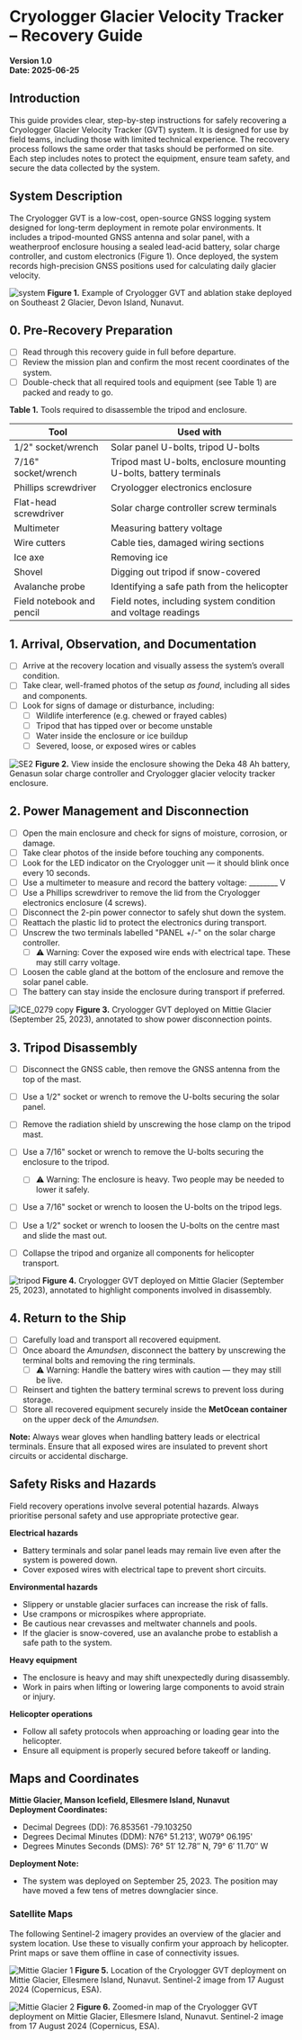 # Cryologger Glacier Velocity Tracker – Recovery Guide  

**Version 1.0**  
**Date: 2025-06-25**  

## Introduction

This guide provides clear, step-by-step instructions for safely recovering a Cryologger Glacier Velocity Tracker (GVT) system. It is designed for use by field teams, including those with limited technical experience. The recovery process follows the same order that tasks should be performed on site. Each step includes notes to protect the equipment, ensure team safety, and secure the data collected by the system.

## System Description

The Cryologger GVT is a low-cost, open-source GNSS logging system designed for long-term deployment in remote polar environments. It includes a tripod-mounted GNSS antenna and solar panel, with a weatherproof enclosure housing a sealed lead-acid battery, solar charge controller, and custom electronics (Figure 1). Once deployed, the system records high-precision GNSS positions used for calculating daily glacier velocity.

![system](https://github.com/adamgarbo/Cryologger_Glacier_Velocity_Tracker/blob/main/Images/DSC_6546.JPG)
**Figure 1.** Example of Cryologger GVT and ablation stake deployed on Southeast 2 Glacier, Devon Island, Nunavut.

## 0. Pre-Recovery Preparation

- [ ] Read through this recovery guide in full before departure.  
- [ ] Review the mission plan and confirm the most recent coordinates of the system.  
- [ ] Double-check that all required tools and equipment (see Table 1) are packed and ready to go. 

**Table 1.** Tools required to disassemble the tripod and enclosure.

| Tool                      | Used with                                                            |
|---------------------------|----------------------------------------------------------------------|
| 1/2" socket/wrench        | Solar panel U-bolts, tripod U-bolts                                  |
| 7/16" socket/wrench       | Tripod mast U-bolts, enclosure mounting U-bolts, battery terminals   |
| Phillips screwdriver      | Cryologger electronics enclosure                                     |
| Flat-head screwdriver     | Solar charge controller screw terminals                              |
| Multimeter                | Measuring battery voltage                                            |
| Wire cutters              | Cable ties, damaged wiring sections                                  |
| Ice axe                   | Removing ice                                                         |
| Shovel                    | Digging out tripod if snow-covered                                   |
| Avalanche probe           | Identifying a safe path from the helicopter                          |
| Field notebook and pencil | Field notes, including system condition and voltage readings         |

## 1. Arrival, Observation, and Documentation

- [ ] Arrive at the recovery location and visually assess the system’s overall condition.
- [ ] Take clear, well-framed photos of the setup *as found*, including all sides and components.
- [ ] Look for signs of damage or disturbance, including:
  - [ ] Wildlife interference (e.g. chewed or frayed cables)
  - [ ] Tripod that has tipped over or become unstable
  - [ ] Water inside the enclosure or ice buildup
  - [ ] Severed, loose, or exposed wires or cables

![SE2](https://github.com/adamgarbo/Cryologger_Glacier_Velocity_Tracker/blob/main/Images/DSC_5133.JPG)
**Figure 2.** View inside the enclosure showing the Deka 48 Ah battery, Genasun solar charge controller and Cryologger glacier velocity tracker enclosure.

## 2. Power Management and Disconnection

- [ ] Open the main enclosure and check for signs of moisture, corrosion, or damage.
- [ ] Take clear photos of the inside before touching any components.
- [ ] Look for the LED indicator on the Cryologger unit — it should blink once every 10 seconds.
- [ ] Use a multimeter to measure and record the battery voltage: ________ V
- [ ] Use a Phillips screwdriver to remove the lid from the Cryologger electronics enclosure (4 screws).
- [ ] Disconnect the 2-pin power connector to safely shut down the system.
- [ ] Reattach the plastic lid to protect the electronics during transport.
- [ ] Unscrew the two terminals labelled "PANEL +/-" on the solar charge controller.
  - [ ] ⚠️ Warning: Cover the exposed wire ends with electrical tape. These may still carry voltage.
- [ ] Loosen the cable gland at the bottom of the enclosure and remove the solar panel cable.
- [ ] The battery can stay inside the enclosure during transport if preferred.

![ICE_0279 copy](https://github.com/user-attachments/assets/9cf21099-9081-4116-9427-23c8396da7e8)
**Figure 3.** Cryologger GVT deployed on Mittie Glacier (September 25, 2023), annotated to show power disconnection points.


## 3. Tripod Disassembly

- [ ] Disconnect the GNSS cable, then remove the GNSS antenna from the top of the mast.

- [ ] Use a 1/2" socket or wrench to remove the U-bolts securing the solar panel.
- [ ] Remove the radiation shield by unscrewing the hose clamp on the tripod mast.
- [ ] Use a 7/16" socket or wrench to remove the U-bolts securing the enclosure to the tripod.
  - [ ] ⚠️ Warning: The enclosure is heavy. Two people may be needed to lower it safely.
- [ ] Use a 7/16" socket or wrench to loosen the U-bolts on the tripod legs.
- [ ] Use a 1/2" socket or wrench to loosen the U-bolts on the centre mast and slide the mast out.
- [ ] Collapse the tripod and organize all components for helicopter transport.

![tripod](https://github.com/user-attachments/assets/eb2504b3-acfc-43e8-ab55-f5631f74f096)
**Figure 4.** Cryologger GVT deployed on Mittie Glacier (September 25, 2023), annotated to highlight components involved in disassembly.

## 4. Return to the Ship

- [ ] Carefully load and transport all recovered equipment.
- [ ] Once aboard the *Amundsen*, disconnect the battery by unscrewing the terminal bolts and removing the ring terminals.
  - [ ] ⚠️ Warning: Handle the battery wires with caution — they may still be live.
- [ ] Reinsert and tighten the battery terminal screws to prevent loss during storage.
- [ ] Store all recovered equipment securely inside the **MetOcean container** on the upper deck of the *Amundsen*.

**Note:** Always wear gloves when handling battery leads or electrical terminals. Ensure that all exposed wires are insulated to prevent short circuits or accidental discharge.

## Safety Risks and Hazards

Field recovery operations involve several potential hazards. Always prioritise personal safety and use appropriate protective gear.

**Electrical hazards**  
- Battery terminals and solar panel leads may remain live even after the system is powered down.  
- Cover exposed wires with electrical tape to prevent short circuits.

**Environmental hazards**  
- Slippery or unstable glacier surfaces can increase the risk of falls.  
- Use crampons or microspikes where appropriate.  
- Be cautious near crevasses and meltwater channels and pools.
- If the glacier is snow-covered, use an avalanche probe to establish a safe path to the system.

**Heavy equipment**  
- The enclosure is heavy and may shift unexpectedly during disassembly.  
- Work in pairs when lifting or lowering large components to avoid strain or injury.

**Helicopter operations**  
- Follow all safety protocols when approaching or loading gear into the helicopter.  
- Ensure all equipment is properly secured before takeoff or landing.

## Maps and Coordinates

**Mittie Glacier, Manson Icefield, Ellesmere Island, Nunavut**  
**Deployment Coordinates:**
- Decimal Degrees (DD): 76.853561   -79.103250 
- Degrees Decimal Minutes (DDM): N76° 51.213', W079° 06.195'  
- Degrees Minutes Seconds (DMS): 76° 51′ 12.78″ N, 79° 6′ 11.70″ W

**Deployment Note:**  
- The system was deployed on September 25, 2023. The position may have moved a few tens of metres downglacier since.



### Satellite Maps
The following Sentinel-2 imagery provides an overview of the glacier and system location. Use these to visually confirm your approach by helicopter.  
Print maps or save them offline in case of connectivity issues.  

![Mittie Glacier 1](https://github.com/user-attachments/assets/4bfd537a-215f-4302-874a-fc264e2f5d70)
**Figure 5.** Location of the Cryologger GVT deployment on Mittie Glacier, Ellesmere Island, Nunavut. Sentinel-2 image from 17 August 2024 (Copernicus, ESA).

![Mittie Glacier 2](https://github.com/user-attachments/assets/30993c9a-b5ba-4664-ae7f-267024552340)
**Figure 6.** Zoomed-in map of the Cryologger GVT deployment on Mittie Glacier, Ellesmere Island, Nunavut. Sentinel-2 image from 17 August 2024 (Copernicus, ESA).


